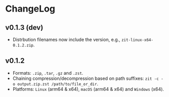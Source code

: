 # ChangeLog

## v0.1.3 (dev)

- Distrbution filenames now include the version, e.g., `zit-linux-x64-0.1.2.zip`.

## v0.1.2

- Formats: `.zip`, `.tar`, `.gz` and `.zst`.
- Chaining compression/decompression based on path suffixes: `zit -c -o output.zip.zst /path/to/file_or_dir`.
- Platforms: `Linux` (arm64 & x64), `macOS` (arm64 & x64) and `Windows` (x64).
